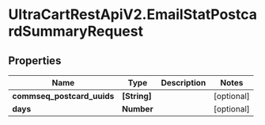 # UltraCartRestApiV2.EmailStatPostcardSummaryRequest

## Properties

Name | Type | Description | Notes
------------ | ------------- | ------------- | -------------
**commseq_postcard_uuids** | **[String]** |  | [optional] 
**days** | **Number** |  | [optional] 


